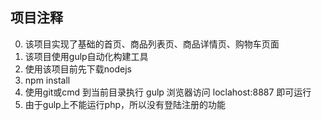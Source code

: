 ## 项目注释
0. 该项目实现了基础的首页、商品列表页、商品详情页、购物车页面
1. 该项目使用gulp自动化构建工具
2. 使用该项目前先下载nodejs
3. npm install
4. 使用git或cmd  到当前目录执行 gulp 浏览器访问 loclahost:8887 即可运行
5. 由于gulp上不能运行php，所以没有登陆注册的功能